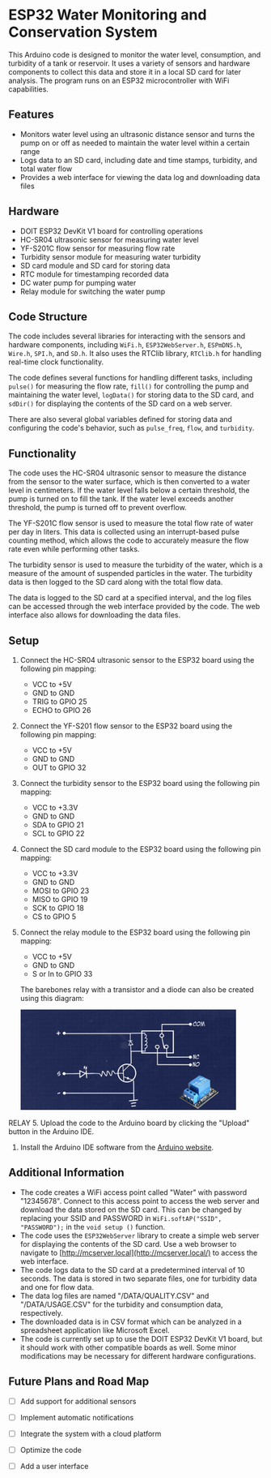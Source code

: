 # ESP32 Water Monitoring and Conservation System
  This Arduino code is designed to monitor the water level, consumption, and turbidity of a tank or reservoir. It uses a variety of sensors and hardware components to collect this data and store it in a local SD card for later analysis.
  The program runs on an ESP32 microcontroller with WiFi capabilities.
  
## Features
  * Monitors water level using an ultrasonic distance sensor and turns the pump on or off as needed to maintain the water level within a certain range
  * Logs data to an SD card, including date and time stamps, turbidity, and total water flow
  * Provides a web interface for viewing the data log and downloading data files


## Hardware
  * DOIT ESP32 DevKit V1 board for controlling operations
  * HC-SR04 ultrasonic sensor for measuring water level
  * YF-S201C flow sensor for measuring flow rate
  * Turbidity sensor module for measuring water turbidity
  * SD card module and SD card for storing data
  * RTC module for timestamping recorded data
  * DC water pump for pumping water
  * Relay module for switching the water pump


## Code Structure
  The code includes several libraries for interacting with the sensors and hardware components, including `WiFi.h`, `ESP32WebServer.h`, `ESPmDNS.h`, `Wire.h`, `SPI.h`, and `SD.h`. It also uses the RTClib library, `RTClib.h` for handling real-time clock functionality.

  The code defines several functions for handling different tasks, including `pulse()` for measuring the flow rate, `fill()` for controlling the pump and maintaining the water level, `logData()` for storing data to the SD card, and `sdDir()` for displaying the contents of the SD card on a web server.

  There are also several global variables defined for storing data and configuring the code's behavior, such as `pulse_freq`, `flow`, and `turbidity`.


## Functionality
  The code uses the HC-SR04 ultrasonic sensor to measure the distance from the sensor to the water surface, which is then converted to a water level in centimeters. If the water level falls below a certain threshold, the pump is turned on to fill the tank. If the water level exceeds another threshold, the pump is turned off to prevent overflow.

  The YF-S201C flow sensor is used to measure the total flow rate of water per day in liters. This data is collected using an interrupt-based pulse counting method, which allows the code to accurately measure the flow rate even while performing other tasks.
  
  The turbidity sensor is used to measure the turbidity of the water, which is a measure of the amount of suspended particles in the water. The turbidity data is then logged to the SD card along with the total flow data.

  The data is logged to the SD card at a specified interval, and the log files can be accessed through the web interface provided by the code. The web interface also allows for downloading the data files.


## Setup
  1. Connect the HC-SR04 ultrasonic sensor to the ESP32 board using the following pin mapping:
     * VCC to +5V
     * GND to GND
     * TRIG to GPIO 25
     * ECHO to GPIO 26
  2. Connect the YF-S201 flow sensor to the ESP32 board using the following pin mapping:
     * VCC to +5V
     * GND to GND
     * OUT to GPIO 32
  3. Connect the turbidity sensor to the ESP32 board using the following pin mapping:
     * VCC to +3.3V
     * GND to GND
     * SDA to GPIO 21
     * SCL to GPIO 22
  4. Connect the SD card module to the ESP32 board using the following pin mapping:
     * VCC to +3.3V
     * GND to GND
     * MOSI to GPIO 23
     * MISO to GPIO 19
     * SCK to GPIO 18
     * CS to GPIO 5
  5. Connect the relay module to the ESP32 board using the following pin mapping:
     * VCC to +5V
     * GND to GND
     * S or In to GPIO 33

     The barebones relay with a transistor and a diode can also be created using this diagram:
     
     <img src="images/relay.png" alt = "relay" width="426" height="198">
     


RELAY
  5. Upload the code to the Arduino board by clicking the "Upload" button in the Arduino IDE.


  1. Install the Arduino IDE software from the [Arduino website](https://www.arduino.cc/en/software/).
  


## Additional Information
  * The code creates a WiFi access point called "Water" with password "12345678". Connect to this access point to access the web server and download the data stored on the SD card. This can be changed by replacing your SSID and PASSWORD in `WiFi.softAP("SSID", "PASSWORD");` in the `void setup ()` function.
  * The code uses the `ESP32WebServer` library to create a simple web server for displaying the contents of the SD card. Use a web browser to navigate to [http://mcserver.local](http://mcserver.local/) to access the web interface.
  * The code logs data to the SD card at a predetermined interval of 10 seconds. The data is stored in two separate files, one for turbidity data and one for flow data.
  * The data log files are named "/DATA/QUALITY.CSV" and "/DATA/USAGE.CSV" for the turbidity and consumption data, respectively.
  * The downloaded data is in CSV format which can be analyzed in a spreadsheet application like Microsoft Excel.
  * The code is currently set up to use the DOIT ESP32 DevKit V1 board, but it should work with other compatible boards as well. Some minor modifications may be necessary for different hardware configurations.
  
## Future Plans and Road Map
  - [ ] Add support for additional sensors
  - [ ] Implement automatic notifications
  - [ ] Integrate the system with a cloud platform
  - [ ] Optimize the code
  - [ ] Add a user interface

